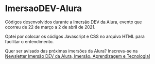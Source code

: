 # ImersaoDEV-Alura
Códigos desenvolvidos durante a [Imersão DEV da Alura](https://imersao.dev), evento que ocorreu de 22 de março a 2 de abril de 2021.

Optei por colocar os códigos Javascript e CSS no arquivo HTML para facilitar o entendimento.

Quer ser avisado das próximas imersões da Alura? Inscreva-se na [Newsletter Imersão DEV da Alura, Imersão, Aprendizagem e Tecnologia!](https://www.alura.com.br/imersao)
